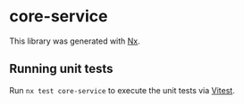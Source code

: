 # core-service

This library was generated with [Nx](https://nx.dev).

## Running unit tests

Run `nx test core-service` to execute the unit tests via [Vitest](https://vitest.dev/).
